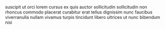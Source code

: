 suscipit ut orci lorem cursus ex quis auctor sollicitudin sollicitudin non
rhoncus commodo placerat curabitur erat tellus dignissim nunc faucibus
viverranulla nullam vivamus turpis tincidunt libero ultrices ut nunc bibendum
nisi